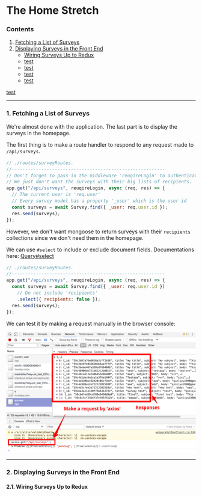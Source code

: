 # The Home Stretch

### Contents

1. [Fetching a List of Surveys](#)
2. [Displaying Surveys in the Front End](#)
    * [Wiring Surveys Up to Redux](#)
    * [test](#)
    * [test](#)
    * [test](#)
    * [test](#)


[test](#)

---

### 1. Fetching a List of Surveys

We're almost done with the application. The last part is to display the surveys in the homepage.

The first thing is to make a route handler to respond to any request made to `/api/surveys`.

```javascript
// ./routes/surveyRoutes.
//---------------------------------------------------------
// Don't forget to pass in the middleware 'reuqireLogin' to authenticate
// We just don't want the surveys with their big lists of recipients.
app.get("/api/surveys", reuqireLogin, async (req, res) => {
  // The current user is 'req.user'
  // Every survey model has a property '_user' which is the user id
  const surveys = await Survey.find({ _user: req.user.id });
  res.send(surveys);
});
```

However, we don't want mongoose to return surveys with their `recipients` collections since we don't need them in the homepage.

We can use `#select` to include or exclude document fields. Documentations here: [Query#select](http://mongoosejs.com/docs/api.html#query_Query-select)

```javascript
// ./routes/surveyRoutes.
//---------------------------------------------------------
app.get("/api/surveys", reuqireLogin, async (req, res) => {
  const surveys = await Survey.find({ _user: req.user.id })
    // Do not include 'recipients'
    .select({ recipients: false });
  res.send(surveys);
});
```

We can test it by making a request manually in the browser console:

![01](./images/14/14-01.png "01")

---

### 2. Displaying Surveys in the Front End

#### 2.1. Wiring Surveys Up to Redux
